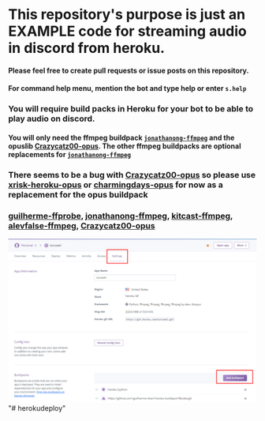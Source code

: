 # This repository's purpose is just an EXAMPLE code for streaming audio in discord from heroku. 
#### Please feel free to create pull requests or issue posts on this repository.
#### For command help menu, mention the bot and type help or enter `s.help`
### You will require build packs in Heroku for your bot to be able to play audio on discord. 
#### You will only need the ffmpeg buildpack [`jonathanong-ffmpeg`](https://github.com/jonathanong/heroku-buildpack-ffmpeg-latest.git) and the opuslib [Crazycatz00-opus](https://github.com/Crazycatz00/heroku-buildpack-libopus.git). The other ffmpeg buildpacks are optional replacements for [`jonathanong-ffmpeg`](https://github.com/jonathanong/heroku-buildpack-ffmpeg-latest.git)

### There seems to be a bug with [Crazycatz00-opus]() so please use [xrisk-heroku-opus](https://github.com/xrisk/heroku-opus) or [charmingdays-opus](https://github.com/CharmingDays/heroku-buildpack-libopus) for now as a replacement for the opus buildpack

### [guilherme-ffprobe](https://github.com/guilherme-otran/heroku-buildpack-ffprobe.git), [jonathanong-ffmpeg](https://github.com/jonathanong/heroku-buildpack-ffmpeg-latest.git), [kitcast-ffmpeg](https://github.com/kitcast/buildpack-ffmpeg.git), [alevfalse-ffmpeg](https://github.com/alevfalse/heroku-buildpack-ffmpeg.git), [Crazycatz00-opus](https://github.com/Crazycatz00/heroku-buildpack-libopus.git)

<img src="images/Kurusaki.png" width="800">"# herokudeploy" 
